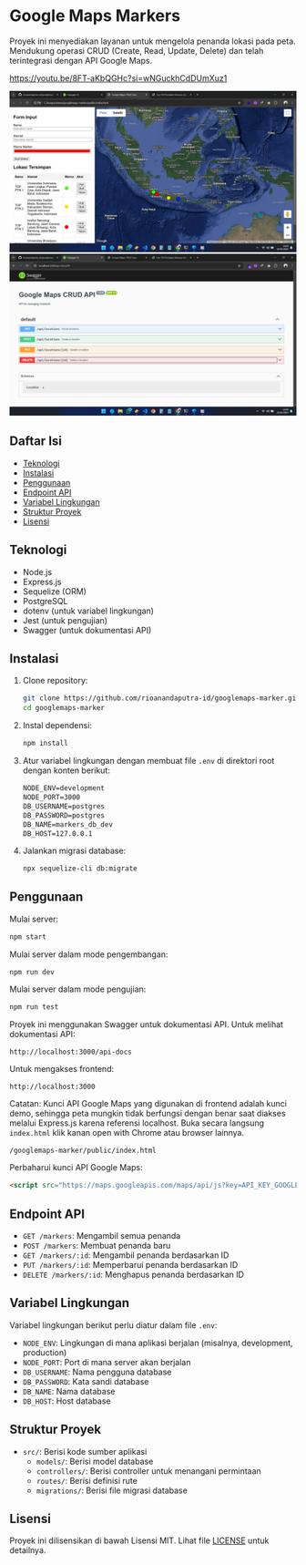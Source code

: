 # Google Maps Markers

Proyek ini menyediakan layanan untuk mengelola penanda lokasi pada peta. Mendukung operasi CRUD (Create, Read, Update, Delete) dan telah terintegrasi dengan API Google Maps.

https://youtu.be/8FT-aKbQGHc?si=wNGuckhCdDUmXuz1

![Contoh Gambar](./doc/image-01.png)
![Contoh Gambar](./doc/image-02.png)

## Daftar Isi

- [Teknologi](#teknologi)
- [Instalasi](#instalasi)
- [Penggunaan](#penggunaan)
- [Endpoint API](#endpoint-api)
- [Variabel Lingkungan](#variabel-lingkungan)
- [Struktur Proyek](#struktur-proyek)
- [Lisensi](#lisensi)

## Teknologi

- Node.js
- Express.js
- Sequelize (ORM)
- PostgreSQL
- dotenv (untuk variabel lingkungan)
- Jest (untuk pengujian)
- Swagger (untuk dokumentasi API)

## Instalasi

1. Clone repository:
    ```sh
    git clone https://github.com/rioanandaputra-id/googlemaps-marker.git
    cd googlemaps-marker
    ```

2. Instal dependensi:
    ```sh
    npm install
    ```

3. Atur variabel lingkungan dengan membuat file `.env` di direktori root dengan konten berikut:
    ```env
    NODE_ENV=development
    NODE_PORT=3000
    DB_USERNAME=postgres
    DB_PASSWORD=postgres
    DB_NAME=markers_db_dev
    DB_HOST=127.0.0.1
    ```

4. Jalankan migrasi database:
    ```sh
    npx sequelize-cli db:migrate
    ```

## Penggunaan

Mulai server:
```sh
npm start
```

Mulai server dalam mode pengembangan:
```sh
npm run dev
```

Mulai server dalam mode pengujian:
```sh
npm run test
```

Proyek ini menggunakan Swagger untuk dokumentasi API. Untuk melihat dokumentasi API:
```
http://localhost:3000/api-docs
```

Untuk mengakses frontend:
```
http://localhost:3000
```

Catatan: Kunci API Google Maps yang digunakan di frontend adalah kunci demo, sehingga peta mungkin tidak berfungsi dengan benar saat diakses melalui Express.js karena referensi localhost. Buka secara langsung `index.html` klik kanan open with Chrome atau browser lainnya.
```
/googlemaps-marker/public/index.html
```

Perbaharui kunci API Google Maps:
```html
<script src="https://maps.googleapis.com/maps/api/js?key=API_KEY_GOOGLE_MAPS&libraries=places&callback=initMap" defer></script>
```

## Endpoint API

- `GET /markers`: Mengambil semua penanda
- `POST /markers`: Membuat penanda baru
- `GET /markers/:id`: Mengambil penanda berdasarkan ID
- `PUT /markers/:id`: Memperbarui penanda berdasarkan ID
- `DELETE /markers/:id`: Menghapus penanda berdasarkan ID

## Variabel Lingkungan

Variabel lingkungan berikut perlu diatur dalam file `.env`:

- `NODE_ENV`: Lingkungan di mana aplikasi berjalan (misalnya, development, production)
- `NODE_PORT`: Port di mana server akan berjalan
- `DB_USERNAME`: Nama pengguna database
- `DB_PASSWORD`: Kata sandi database
- `DB_NAME`: Nama database
- `DB_HOST`: Host database

## Struktur Proyek

- `src/`: Berisi kode sumber aplikasi
  - `models/`: Berisi model database
  - `controllers/`: Berisi controller untuk menangani permintaan
  - `routes/`: Berisi definisi rute
  - `migrations/`: Berisi file migrasi database

## Lisensi

Proyek ini dilisensikan di bawah Lisensi MIT. Lihat file [LICENSE](LICENSE) untuk detailnya.
